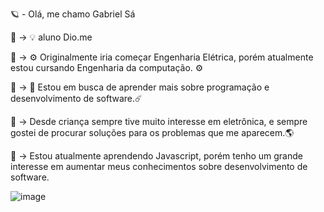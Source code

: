 🪐  -  Olá, me chamo Gabriel Sá

📌 → 💡 aluno Dio.me

📌 → ⚙️ Originalmente iria começar Engenharia Elétrica, porém atualmente estou cursando Engenharia da computação. ⚙️

📌 → 🔧 Estou em busca de aprender mais sobre programação e desenvolvimento de software.☄️

📌 → Desde criança sempre tive muito interesse em eletrônica, e sempre gostei de procurar soluções para os problemas que me aparecem.🌎

📌 → Estou atualmente aprendendo Javascript, porém tenho um grande interesse em aumentar meus conhecimentos sobre desenvolvimento de software. 

![image](https://github.com/Gabriel-S4/dio-lab-open-source/assets/155675504/83e564db-66d4-4959-a4ef-e88f47023359)

